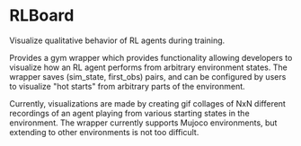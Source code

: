 # RLBoard

Visualize qualitative behavior of RL agents during training.

Provides a gym wrapper which provides functionality allowing developers to visualize how an RL agent performs from arbitrary environment states. The wrapper saves (sim_state, first_obs) pairs, and can be configured by users to visualize "hot starts" from arbitrary parts of the environment.

Currently, visualizations are made by creating gif collages of NxN different recordings of an agent playing from various starting states in the environment. The wrapper currently supports Mujoco environments, but extending to other environments is not too difficult.